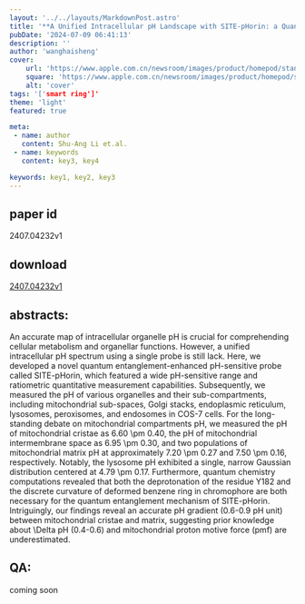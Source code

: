 ```yaml
---
layout: '../../layouts/MarkdownPost.astro'
title: '**A Unified Intracellular pH Landscape with SITE-pHorin: a Quantum-Entanglement-Enhanced pH Probe**'
pubDate: '2024-07-09 06:41:13'
description: ''
author: 'wanghaisheng'
cover:
    url: 'https://www.apple.com.cn/newsroom/images/product/homepod/standard/Apple-HomePod-hero-230118_big.jpg.large_2x.jpg'
    square: 'https://www.apple.com.cn/newsroom/images/product/homepod/standard/Apple-HomePod-hero-230118_big.jpg.large_2x.jpg'
    alt: 'cover'
tags: '['smart ring']' 
theme: 'light'
featured: true

meta:
 - name: author
   content: Shu-Ang Li et.al.
 - name: keywords
   content: key3, key4

keywords: key1, key2, key3
---
```


## paper id
2407.04232v1
## download
[2407.04232v1](http://arxiv.org/abs/2407.04232v1)
## abstracts:
An accurate map of intracellular organelle pH is crucial for comprehending cellular metabolism and organellar functions. However, a unified intracellular pH spectrum using a single probe is still lack. Here, we developed a novel quantum entanglement-enhanced pH-sensitive probe called SITE-pHorin, which featured a wide pH-sensitive range and ratiometric quantitative measurement capabilities. Subsequently, we measured the pH of various organelles and their sub-compartments, including mitochondrial sub-spaces, Golgi stacks, endoplasmic reticulum, lysosomes, peroxisomes, and endosomes in COS-7 cells. For the long-standing debate on mitochondrial compartments pH, we measured the pH of mitochondrial cristae as 6.60 \pm 0.40, the pH of mitochondrial intermembrane space as 6.95 \pm 0.30, and two populations of mitochondrial matrix pH at approximately 7.20 \pm 0.27 and 7.50 \pm 0.16, respectively. Notably, the lysosome pH exhibited a single, narrow Gaussian distribution centered at 4.79 \pm 0.17. Furthermore, quantum chemistry computations revealed that both the deprotonation of the residue Y182 and the discrete curvature of deformed benzene ring in chromophore are both necessary for the quantum entanglement mechanism of SITE-pHorin. Intriguingly, our findings reveal an accurate pH gradient (0.6-0.9 pH unit) between mitochondrial cristae and matrix, suggesting prior knowledge about \Delta pH (0.4-0.6) and mitochondrial proton motive force (pmf) are underestimated.
## QA:
coming soon
